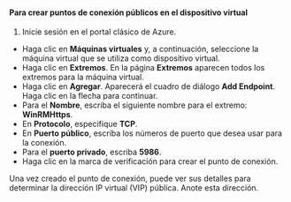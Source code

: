 #### Para crear puntos de conexión públicos en el dispositivo virtual
1. Inicie sesión en el portal clásico de Azure.

* Haga clic en **Máquinas virtuales** y, a continuación, seleccione la máquina virtual que se utiliza como dispositivo virtual.
* Haga clic en **Extremos**. En la página **Extremos** aparecen todos los extremos para la máquina virtual.
* Haga clic en **Agregar**. Aparecerá el cuadro de diálogo **Add Endpoint**. Haga clic en la flecha para continuar.
* Para el **Nombre**, escriba el siguiente nombre para el extremo: **WinRMHttps**.
* En **Protocolo**, especifique **TCP**.
* En **Puerto público**, escriba los números de puerto que desea usar para la conexión.
* Para el **puerto privado**, escriba **5986**.
* Haga clic en la marca de verificación para crear el punto de conexión.

Una vez creado el punto de conexión, puede ver sus detalles para determinar la dirección IP virtual (VIP) pública. Anote esta dirección.

<!---HONumber=AcomDC_0128_2016-->